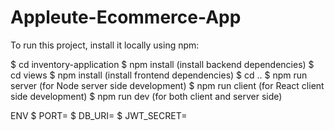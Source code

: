 # Appleute-Ecommerce-App

To run this project, install it locally using npm:

$ cd inventory-application
$ npm install (install backend dependencies)
$ cd views
$ npm install (install frontend dependencies)
$ cd ..
$ npm run server (for Node server side development)
$ npm run client (for React client side development)
$ npm run dev (for both client and server side)


ENV
$ PORT=
$ DB_URI=
$ JWT_SECRET=
